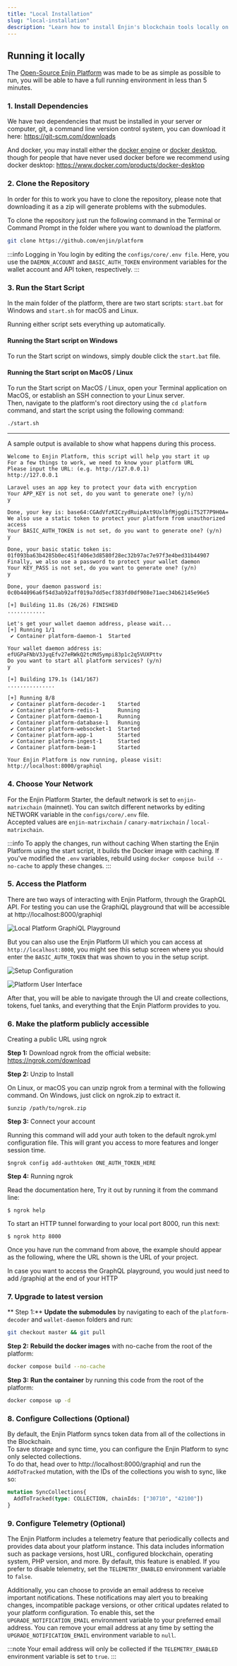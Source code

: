 ```yaml
---
title: "Local Installation"
slug: "local-installation"
description: "Learn how to install Enjin's blockchain tools locally on your system, enabling you to develop and test your applications offline or in a controlled environment."
---
```

## Running it locally

The [Open-Source Enjin Platform](https://github.com/enjin/platform) was made to be as simple as possible to run, you will be able to have a full running environment in less than 5 minutes.

### 1\. Install Dependencies

We have two dependencies that must be installed in your server or computer, git, a command line version control system, you can download it here: https://git-scm.com/downloads

And docker, you may install either the [docker engine](https://docs.docker.com/engine/install/) or [docker desktop](https://www.docker.com/products/docker-desktop), though for people that have never used docker before we recommend using docker desktop: https://www.docker.com/products/docker-desktop

### 2\. Clone the Repository

In order for this to work you have to clone the repository, please note that downloading it as a zip will generate problems with the submodules.

To clone the repository just run the following command in the Terminal or Command Prompt in the folder where you want to download the platform.

```bash
git clone https://github.com/enjin/platform
```

:::info Logging in
You login by editing the `configs/core/.env file`. Here, you use the `DAEMON_ACCOUNT` and `BASIC_AUTH_TOKEN` environment variables for the wallet account and API token, respectively.
:::

### 3\. Run the Start Script

In the main folder of the platform, there are two start scripts: `start.bat` for Windows and `start.sh` for macOS and Linux. 

Running either script sets everything up automatically. 

#### Running the Start script on Windows

To run the Start script on windows, simply double click the `start.bat` file.

#### Running the Start script on MacOS / Linux

To run the Start script on MacOS / Linux, open your Terminal application on MacOS, or establish an SSH connection to your Linux server.  
Then, navigate to the platform's root directory using the `cd platform` command, and start the script using the following command:

```bash
./start.sh
```

***

A sample output is available to show what happens during this process.

```text
Welcome to Enjin Platform, this script will help you start it up
For a few things to work, we need to know your platform URL
Please input the URL: (e.g. http://127.0.0.1)
http://127.0.0.1

Laravel uses an app key to protect your data with encryption
Your APP_KEY is not set, do you want to generate one? (y/n)
y

Done, your key is: base64:CGAdVfzKICzydRuipAxt9UxlbfMjggDiiT52T7P9H0A=
We also use a static token to protect your platform from unauthorized access
Your BASIC_AUTH_TOKEN is not set, do you want to generate one? (y/n)
y

Done, your basic static token is: 01f093ba63b4285b0ec451f406e3d8580f28ec32b97ac7e97f3e4bed31b44907
Finally, we also use a password to protect your wallet daemon
Your KEY_PASS is not set, do you want to generate one? (y/n)
y

Done, your daemon password is: 0c0b44096a6f54d3ab92aff019a7dd5ecf383fd0df908e71aec34b62145e96e5

[+] Building 11.8s (26/26) FINISHED  
............

Let's get your wallet daemon address, please wait...
[+] Running 1/1
 ✔ Container platform-daemon-1  Started  

Your wallet daemon address is: efUGPaFNbV3JyqEfv27eRWkQ2tcMd5ympi83p1c2q5VUXPttv
Do you want to start all platform services? (y/n)
y

[+] Building 179.1s (141/167)                                                                                                                                                                                      
...............

[+] Running 8/8
 ✔ Container platform-decoder-1    Started
 ✔ Container platform-redis-1      Running
 ✔ Container platform-daemon-1     Running
 ✔ Container platform-database-1   Running
 ✔ Container platform-websocket-1  Started
 ✔ Container platform-app-1        Started
 ✔ Container platform-ingest-1     Started
 ✔ Container platform-beam-1       Started  

Your Enjin Platform is now running, please visit: http://localhost:8000/graphiql
```

### 4\. Choose Your Network

For the Enjin Platform Starter, the default network is set to `enjin-matrixchain` (mainnet). You can switch different networks by editing NETWORK variable in the `configs/core/.env` file.  
Accepted values are `enjin-matrixchain` / `canary-matrixchain` / `local-matrixchain`.

:::info To apply the changes, run without caching
When starting the Enjin Platform using the start script, it builds the Docker image with caching. If you've modified the `.env` variables, rebuild using `docker compose build --no-cache` to apply these changes.
:::

### 5\. Access the Platform

There are two ways of interacting with Enjin Platform, through the GraphQL API. For testing you can use the GraphiQL playground that will be accessible at http://localhost:8000/graphiql

![Local Platform GraphiQL Playground](/img/guides/going-open-source/local-platform-graphiql.png)

But you can also use the Enjin Platform UI which you can access at `http://localhost:8000`, you might see this setup screen where you should enter the `BASIC_AUTH_TOKEN` that was shown to you in the setup script. 

![Setup Configuration](/img/guides/going-open-source/setup-configuration.png)

![Platform User Interface](/img/guides/going-open-source/platform-ui.png)

After that, you will be able to navigate through the UI and create collections, tokens, fuel tanks, and everything that the Enjin Platform provides to you.

### 6\. Make the platform publicly accessible

Creating a public URL using ngrok

**Step 1:** Download ngrok from the official website: https://ngrok.com/download

**Step 2:** Unzip to Install

On Linux, or macOS you can unzip ngrok from a terminal with the following command. On Windows, just click on ngrok.zip to extract it.

`$unzip /path/to/ngrok.zip`

**Step 3:** Connect your account

Running this command will add your auth token to the default ngrok.yml configuration file. This will grant you access to more features and longer session time.

`$ngrok config add-authtoken ONE_AUTH_TOKEN_HERE`

**Step 4:** Running ngrok

Read the documentation here, Try it out by running it from the command line:

`$ ngrok help`

To start an HTTP tunnel forwarding to your local port 8000, run this next:

`$ ngrok http 8000`

Once you have run the command from above, the example should appear as the following, where the URL shown is the URL of your project.

In case you want to access the GraphQL playground, you would just need to add /graphiql at the end of your HTTP

### 7\. Upgrade to latest version

** Step 1:** **Update the submodules** by navigating to each of the `platform-decoder` and `wallet-daemon` folders and run:

```bash
git checkout master && git pull
```

**Step 2:** **Rebuild the docker images** with no-cache from the root of the platform:

```bash
docker compose build --no-cache
```

**Step 3:** **Run the container** by running this code from the root of the platform:

```bash
docker compose up -d
```

### 8\. Configure Collections (Optional)

By default, the Enjin Platform syncs token data from all of the collections in the Blockchain.  
To save storage and sync time, you can configure the Enjin Platform to sync only selected collections.  
To do that, head over to http://localhost:8000/graphiql and run the `AddToTracked` mutation, with the IDs of the collections you wish to sync, like so:

```graphql
mutation SyncCollections{
  AddToTracked(type: COLLECTION, chainIds: ["30710", "42100"])
}
```

### 9\. Configure Telemetry (Optional)

The Enjin Platform includes a telemetry feature that periodically collects and provides data about your platform instance. This data includes information such as package versions, host URL, configured blockchain, operating system, PHP version, and more. By default, this feature is enabled. If you prefer to disable telemetry, set the `TELEMETRY_ENABLED` environment variable to `false`.

Additionally, you can choose to provide an email address to receive important notifications. These notifications may alert you to breaking changes, incompatible package versions, or other critical updates related to your platform configuration. To enable this, set the `UPGRADE_NOTIFICATION_EMAIL` environment variable to your preferred email address. You can remove your email address at any time by setting the `UPGRADE_NOTIFICATION_EMAIL` environment variable to `null`.

:::note
Your email address will only be collected if the `TELEMETRY_ENABLED` environment variable is set to `true`.
:::